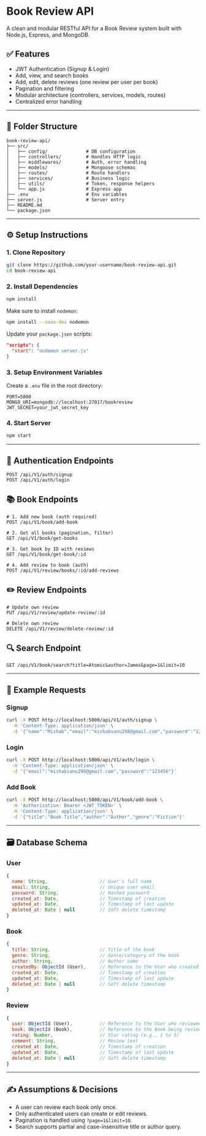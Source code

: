 # Book Review API

A clean and modular RESTful API for a Book Review system built with Node.js, Express, and MongoDB.

## ✅ Features

- JWT Authentication (Signup & Login)
- Add, view, and search books
- Add, edit, delete reviews (one review per user per book)
- Pagination and filtering
- Modular architecture (controllers, services, models, routes)
- Centralized error handling

---

## 📁 Folder Structure

```
book-review-api/
├── src/
│   ├── config/              # DB configuration
│   ├── controllers/         # Handles HTTP logic
│   ├── middlewares/         # Auth, error handling
│   ├── models/              # Mongoose schemas
│   ├── routes/              # Route handlers
│   ├── services/            # Business logic
│   ├── utils/               # Token, response helpers
│   └── app.js               # Express app
├── .env                     # Env variables
├── server.js                # Server entry
├── README.md
└── package.json
```

---

## ⚙️ Setup Instructions

### 1. Clone Repository

```bash
git clone https://github.com/your-username/book-review-api.git
cd book-review-api
```

### 2. Install Dependencies

```bash
npm install
```

Make sure to install `nodemon`:

```bash
npm install --save-dev nodemon
```

Update your `package.json` scripts:

```json
"scripts": {
  "start": "nodemon server.js"
}
```

### 3. Setup Environment Variables

Create a `.env` file in the root directory:

```env
PORT=5000
MONGO_URI=mongodb://localhost:27017/bookreview
JWT_SECRET=your_jwt_secret_key
```

### 4. Start Server

```bash
npm start
```

---

## 🔑 Authentication Endpoints

```http
POST /api/V1/auth/signup
POST /api/V1/auth/login
```

## 📚 Book Endpoints

```http
# 1. Add new book (auth required)
POST /api/V1/book/add-book

# 2. Get all books (pagination, filter)
GET /api/V1/book/get-books

# 3. Get book by ID with reviews
GET /api/V1/book/get-book/:id

# 4. Add review to book (auth)
POST /api/V1/review/books/:id/add-reviews
```

## ✏️ Review Endpoints

```http
# Update own review
PUT /api/V1/review/update-review/:id

# Delete own review
DELETE /api/V1/review/delete-review/:id
```

## 🔍 Search Endpoint

```http
GET /api/V1/book/search?title=Atomic&author=James&page=1&limit=10
```

---

## 🧪 Example Requests

### Signup

```bash
curl -X POST http://localhost:5000/api/V1/auth/signup \
  -H 'Content-Type: application/json' \
  -d '{"name":"Mishab","email":"mishabsanu298@gmail.com","password":"123456"}'
```

### Login

```bash
curl -X POST http://localhost:5000/api/V1/auth/login \
  -H 'Content-Type: application/json' \
  -d '{"email":"mishabsanu298@gmail.com","password":"123456"}'
```

### Add Book

```bash
curl -X POST http://localhost:5000/api/V1/book/add-book \
  -H 'Authorization: Bearer <JWT_TOKEN>' \
  -H 'Content-Type: application/json' \
  -d '{"title":"Book Title","author":"Author","genre":"Fiction"}'
```

---

## 🗃️ Database Schema

### User

```js
{
  name: String,                   // User's full name
  email: String,                  // Unique user email
  password: String,               // Hashed password
  created_at: Date,               // Timestamp of creation
  updated_at: Date,               // Timestamp of last update
  deleted_at: Date | null         // Soft delete timestamp
}

```

### Book

```js
{
  title: String,                  // Title of the book
  genre: String,                  // Genre/category of the book
  author: String,                 // Author name
  createdBy: ObjectId (User),     // Reference to the User who created it
  created_at: Date,               // Timestamp of creation
  updated_at: Date,               // Timestamp of last update
  deleted_at: Date | null         // Soft delete timestamp
}

```

### Review

```js
{
  user: ObjectId (User),          // Reference to the User who reviewed
  book: ObjectId (Book),          // Reference to the Book being reviewed
  rating: Number,                 // Star rating (e.g., 1 to 5)
  comment: String,                // Review text
  created_at: Date,               // Timestamp of creation
  updated_at: Date,               // Timestamp of last update
  deleted_at: Date | null         // Soft delete timestamp
}

```

---

## ✍️ Assumptions & Decisions

- A user can review each book only once.
- Only authenticated users can create or edit reviews.
- Pagination is handled using `?page=1&limit=10`.
- Search supports partial and case-insensitive title or author query.
